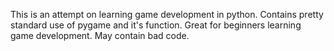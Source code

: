 This is an attempt on learning game development in python.
Contains pretty standard use of pygame and it's function.
Great for beginners learning game development.
May contain bad code.
